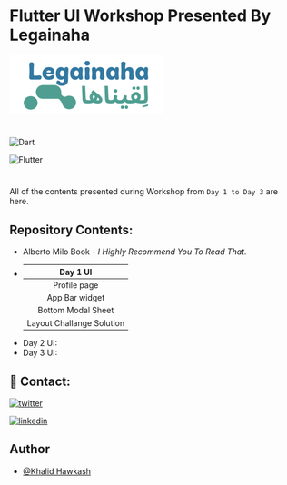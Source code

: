 <p align="Center">
    <h1>Flutter UI Workshop Presented By Legainaha</h1>
    <img src="Legainaha_logo.png" alt="Legainaha Logo!">
</p>

#
![Dart](https://img.shields.io/badge/Dart-0175C2?style=for-the-badge&logo=dart&logoColor=white)

![Flutter](https://img.shields.io/badge/Flutter-02569B?style=for-the-badge&logo=flutter&logoColor=white)
#
All of the contents presented during Workshop from `Day 1 to Day 3` are here.

## Repository Contents:

- Alberto Milo Book - *I Highly Recommend You To Read That.*
- | Day 1 UI |
  |:---:|  
    |Profile page|
    |App Bar widget|
    |Bottom Modal Sheet|
    |Layout Challange Solution|
- Day 2 UI:
- Day 3 UI:


## 📱 Contact:
[![twitter](https://img.shields.io/badge/twitter-1DA1F2?style=for-the-badge&logo=twitter&logoColor=white)](https://twitter.com/KhaledHokash)

[![linkedin](https://img.shields.io/badge/LinkedIn-0077B5?style=for-the-badge&logo=linkedin&logoColor=white)](https://www.linkedin.com/in/khalid-hawkash-67aa87269/)



## Author

- [@Khalid Hawkash]()

